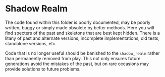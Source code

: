 # Shadow Realm

The code found within this folder is poorly documented, may be poorly written, buggy or simply made obsolete by better methods. Here you will find specters of the past and skeletons that are best kept hidden. There is a litany of past and alternate versions, incomplete implementations, old tests, standalone versions, etc.

Code that is no longer useful should be banished to the `shadow_realm` rather than permanently removed from play. This not only ensures future generations avoid the mistakes of the past, but on rare occasions may provide solutions to future problems.
